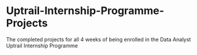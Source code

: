 # Uptrail-Internship-Programme-Projects
The completed projects for all 4 weeks of being enrolled in the Data Analyst Uptrail Internship Programme
